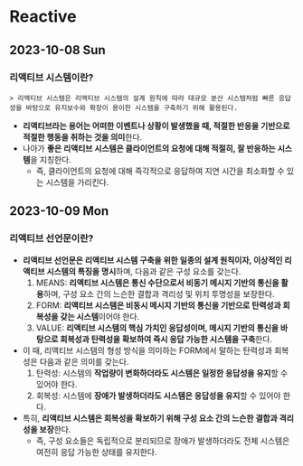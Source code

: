 # Reactive
## 2023-10-08 Sun
### 리액티브 시스템이란?
```
> 리액티브 시스템은 리액티브 시스템의 설계 원칙에 따라 대규모 분산 시스템처럼 빠른 응답성을 바탕으로 유지보수와 확장이 용이한 시스템을 구축하기 위해 활용된다.
```
* **리액티브라는 용어는 어떠한 이벤트나 상황이 발생했을 때, 적절한 반응을 기반으로 적절한 행동을 취하는 것을 의미**한다.
* 나아가 **좋은 리액티브 시스템은 클라이언트의 요청에 대해 적절히, 잘 반응하는 시스템**을 지칭한다.
  * 즉, 클라이언트의 요청에 대해 즉각적으로 응답하여 지연 시간을 최소화할 수 있는 시스템을 가리킨다.

## 2023-10-09 Mon
### 리액티브 선언문이란?
* **리액티브 선언문은 리액티브 시스템 구축을 위한 일종의 설계 원칙이자, 이상적인 리액티브 시스템의 특징을 명시**하며, 다음과 같은 구성 요소를 갖는다.
  1. MEANS: **리액티브 시스템은 통신 수단으로서 비동기 메시지 기반의 통신을 활용**하며, 구성 요소 간의 느슨한 결합과 격리성 및 위치 투명성을 보장한다.
  2. FORM: **리액티브 시스템은 비동시 메시지 기반의 통신을 기반으로 탄력성과 회복성을 갖는 시스템**이어야 한다.
  3. VALUE: **리액티브 시스템의 핵심 가치인 응답성이며, 메시지 기반의 통신을 바탕으로 회복성과 탄력성을 확보하여 즉시 응답 가능한 시스템을 구축**한다.
* 이 때, 리액티브 시스템의 형성 방식을 의미하는 FORM에서 말하는 탄력성과 회복성은 다음과 같은 의미를 갖는다.
  1. 탄력성: 시스템의 **작업량이 변화하더라도 시스템은 일정한 응답성을 유지**할 수 있어야 한다.
  2. 회복성: 시스템에 **장애가 발생하더라도 시스템은 응답성을 유지**할 수 있어야 한다.
* 특히, **리액티브 시스템은 회복성을 확보하기 위해 구성 요소 간의 느슨한 결합과 격리성을 보장**한다.
  * 즉, 구성 요소들은 독립적으로 분리되므로 장애가 발생하더라도 전체 시스템은 여전히 응답 가능한 상태를 유지한다.